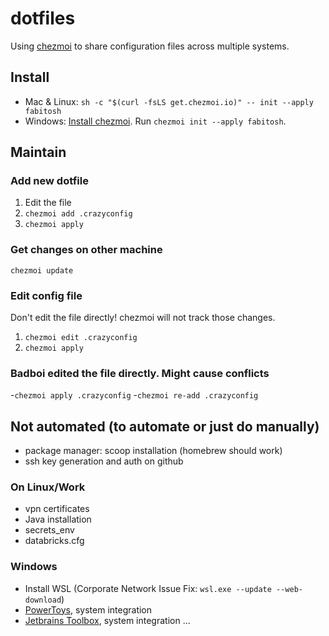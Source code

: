 # dotfiles

Using [chezmoi](https://www.chezmoi.io/quick-start/) to share configuration files across multiple systems.

## Install
- Mac & Linux: `sh -c "$(curl -fsLS get.chezmoi.io)" -- init --apply fabitosh`
- Windows: [Install chezmoi](https://www.chezmoi.io/install/#__tabbed_4_2). Run `chezmoi init --apply fabitosh`.

## Maintain

### Add new dotfile

1. Edit the file
2. `chezmoi add .crazyconfig`
3. `chezmoi apply`

### Get changes on other machine

`chezmoi update`

### Edit config file

Don't edit the file directly! chezmoi will not track those changes.  

1. `chezmoi edit .crazyconfig`
2. `chezmoi apply`

### Badboi edited the file directly. Might cause conflicts

-`chezmoi apply .crazyconfig`
-`chezmoi re-add .crazyconfig`

## Not automated (to automate or just do manually)

- package manager: scoop installation (homebrew should work)
- ssh key generation and auth on github

### On Linux/Work

- vpn certificates
- Java installation
- secrets_env
- databricks.cfg

### Windows
- Install WSL (Corporate Network Issue Fix: `wsl.exe --update --web-download`)
- [PowerToys](https://learn.microsoft.com/en-us/windows/powertoys/), system integration
- [Jetbrains Toolbox](https://www.jetbrains.com/toolbox-app/), system integration
...
